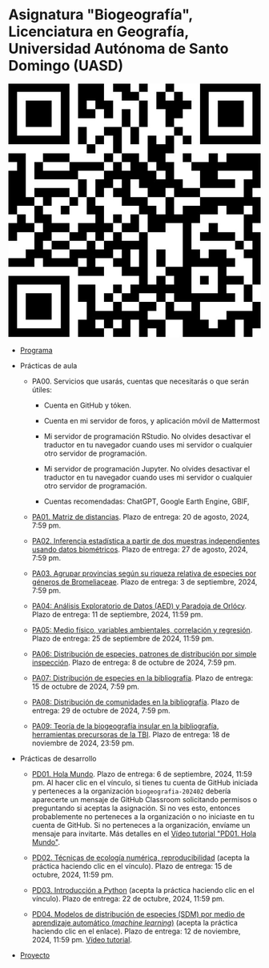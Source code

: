 # Asignatura "Biogeografía", Licenciatura en Geografía, Universidad Autónoma de Santo Domingo (UASD)

![](qr.jpg)

- [Programa](programa-biogeografia-202402.pdf)

- Prácticas de aula

  - PA00. Servicios que usarás, cuentas que necesitarás o que serán útiles:
  
    - Cuenta en GitHub y tóken.
    
    - Cuenta en mi servidor de foros, y aplicación móvil de Mattermost
  
    - Mi servidor de programación RStudio. No olvides desactivar el traductor en tu navegador cuando uses mi servidor o cualquier otro servidor de programación.
    
    - Mi servidor de programación Jupyter. No olvides desactivar el traductor en tu navegador cuando uses mi servidor o cualquier otro servidor de programación.
    
    - Cuentas recomendadas: ChatGPT, Google Earth Engine, GBIF, 
  
  - [PA01. Matriz de distancias](https://github.com/biogeografia-master/matriz-de-distancias). Plazo de entrega: 20 de agosto, 2024, 7:59 pm.
  
  - [PA02. Inferencia estadística a partir de dos muestras independientes usando datos biométricos](https://github.com/biogeografia-master/dos-muestras-independientes-biometria). Plazo de entrega: 27 de agosto, 2024, 7:59 pm.
  
  - [PA03. Agrupar provincias según su riqueza relativa de especies por géneros de Bromeliaceae](https://github.com/biogeografia-master/agrupamiento-por-riqueza). Plazo de entrega: 3 de septiembre, 2024, 7:59 pm.
  
  - [PA04: Análisis Exploratorio de Datos (AED) y Paradoja de Orlócy](https://github.com/biogeografia-master/aed-transformaciones-orlocy). Plazo de entrega: 11 de septiembre, 2024, 11:59 pm.
  
  - [PA05: Medio físico, variables ambientales, correlación y regresión](https://github.com/biogeografia-master/medio-fisico-variables-ambientales). Plazo de entrega: 25 de septiembre de 2024, 11:59 pm.

  - [PA06: Distribución de especies, patrones de distribución por simple inspección](https://github.com/biogeografia-master/patrones-distribucion-simple-inspeccion). Plazo de entrega: 8 de octubre de 2024, 7:59 pm.
  
  - [PA07: Distribución de especies en la bibliografía](https://github.com/biogeografia-master/distribucion-de-especies-en-bibliografia). Plazo de entrega: 15 de octubre de 2024, 7:59 pm.

  - [PA08: Distribución de comunidades en la bibliografía](https://github.com/biogeografia-master/distribucion-de-comunidades-en-bibliografia). Plazo de entrega: 29 de octubre de 2024, 7:59 pm.
  
  - [PA09: Teoría de la biogeografía insular en la bibliografía, herramientas precursoras de la TBI](https://github.com/biogeografia-master/biogeografia-insular-en-bibliografia). Plazo de entrega: 18 de noviembre de 2024, 23:59 pm.

- Prácticas de desarrollo

  - [PD01. Hola Mundo](https://classroom.github.com/a/_gvZ1hV8). Plazo de entrega: 6 de septiembre, 2024, 11:59 pm. Al hacer clic en el vínculo, si tienes tu cuenta de GitHub iniciada y perteneces a la organización `biogeografia-202402` debería aparecerte un mensaje de GitHub Classroom solicitando permisos o preguntando si aceptas la asignación. Si no ves esto, entonces probablemente no perteneces a la organización o no iniciaste en tu cuenta de GitHub. Si no perteneces a la organización, envíame un mensaje para invitarte. Más detalles en el [Vídeo tutorial "PD01. Hola Mundo"](https://drive.google.com/file/d/1om49HJ7ndANraUPuT5a5gYEZRlELMoXB/view?usp=drive_link).
  
  - [PD02. Técnicas de ecología numérica, reproducibilidad](https://classroom.github.com/a/nDN0G70c) (acepta la práctica haciendo clic en el vínculo). Plazo de entrega: 15 de octubre, 2024, 11:59 pm.
  
  - [PD03. Introducción a Python](https://classroom.github.com/a/fQT1f7zt) (acepta la práctica haciendo clic en el vínculo). Plazo de entrega: 22 de octubre, 2024, 11:59 pm.
  
  - [PD04. Modelos de distribución de especies (SDM) por medio de aprendizaje automático (*machine learning*)](https://classroom.github.com/a/XcbRJ9xA) (acepta la práctica haciendo clic en el enlace). Plazo de entrega: 12 de noviembre, 2024, 11:59 pm. [Vídeo tutorial](https://drive.google.com/file/d/1W6dckDAzI0Zm0tezKOnTx5oswpA8llQY/view?usp=drive_link).
  
<!--  - [PD05. ]() (acepta la práctica haciendo clic en el enlace). Plazo de entrega: 26 de noviembre, 2024, 11:59 pm. [Vídeo tutorial](https://drive.google.com/file/d/1W6dckDAzI0Zm0tezKOnTx5oswpA8llQY/view?usp=drive_link). -->
  
- [Proyecto](https://github.com/biogeografia-202402/proyecto)

